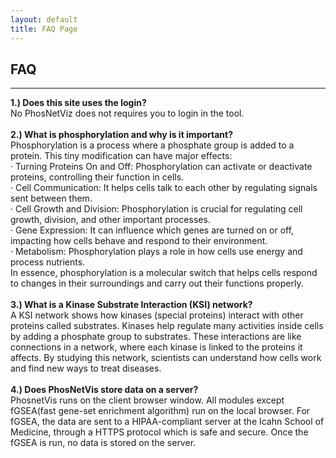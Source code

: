 ```yaml
---
layout: default
title: FAQ Page
---
```


FAQ
---
---
<b>1.) Does this site uses the login?</b>
<br>
No PhosNetViz does not requires you to login in the tool.
<br>
<br>
<b>2.) What is phosphorylation and why is it important?</b>
<br>
Phosphorylation is a process where a phosphate group is added to a protein. This tiny modification can have major effects:<br>
·  	Turning Proteins On and Off: Phosphorylation can activate or deactivate proteins, controlling their function in cells.<br>
·  	Cell Communication: It helps cells talk to each other by regulating signals sent between them.<br>
·  	Cell Growth and Division: Phosphorylation is crucial for regulating cell growth, division, and other important processes.<br>
·  	Gene Expression: It can influence which genes are turned on or off, impacting how cells behave and respond to their environment.<br>
·  	Metabolism: Phosphorylation plays a role in how cells use energy and process nutrients.<br>
In essence, phosphorylation is a molecular switch that helps cells respond to changes in their surroundings and carry out their functions properly.
<br>
<br>
<b>3.) What is a Kinase Substrate Interaction (KSI) network?</b>
<br>
A KSI network shows how kinases (special proteins) interact with other proteins called substrates. Kinases help regulate many activities inside cells by adding a phosphate          group to substrates. These interactions are like connections in a network, where each kinase is linked to the proteins it affects. By studying this network, scientists can          understand how cells work and find new ways to treat diseases.
<br>
<br>
<b>4.) Does PhosNetVis store data on a server?</b>
<br>
PhosnetVis runs on the client browser window. All modules except fGSEA(fast gene-set enrichment algorithm) run on the local browser. For fGSEA, the data are sent to a HIPAA-compliant server at the Icahn School of Medicine, through a HTTPS protocol which is safe and secure. Once the fGSEA is run, no data is stored on the server.


